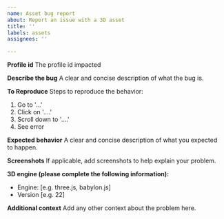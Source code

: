 ```yaml
---
name: Asset bug report
about: Report an issue with a 3D asset
title: ''
labels: assets
assignees: ''

---
```


**Profile id**
The profile id impacted

**Describe the bug**
A clear and concise description of what the bug is.

**To Reproduce**
Steps to reproduce the behavior:
1. Go to '...'
2. Click on '....'
3. Scroll down to '....'
4. See error

**Expected behavior**
A clear and concise description of what you expected to happen.

**Screenshots**
If applicable, add screenshots to help explain your problem.

**3D engine (please complete the following information):**
 - Engine: [e.g. three.js, babylon.js]
 - Version [e.g. 22]

**Additional context**
Add any other context about the problem here.
